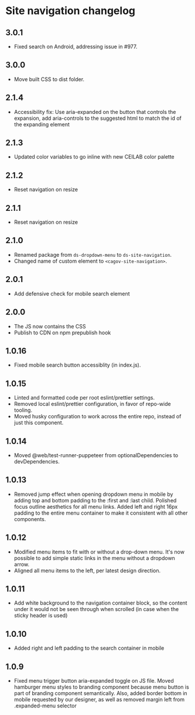 # Site navigation changelog

## 3.0.1
* Fixed search on Android, addressing issue in #977.

## 3.0.0
* Move built CSS to dist folder.

## 2.1.4
* Accessibility fix: Use aria-expanded on the button that controls the expansion, add aria-controls to the suggested html to match the id of the expanding element

## 2.1.3
* Updated color variables to go inline with new CEILAB color palette
## 2.1.2
* Reset navigation on resize
## 2.1.1
* Reset navigation on resize
## 2.1.0
* Renamed package from `ds-dropdown-menu` to `ds-site-navigation`.
* Changed name of custom element to `<cagov-site-navigation>`.

## 2.0.1
* Add defensive check for mobile search element

## 2.0.0
* The JS now contains the CSS
* Publish to CDN on npm prepublish hook

## 1.0.16
* Fixed mobile search button accessiblity (in index.js).

## 1.0.15
* Linted and formatted code per root eslint/prettier settings.
* Removed local eslint/prettier configuration, in favor of repo-wide tooling.
* Moved husky configuration to work across the entire repo, instead of just this component.

## 1.0.14
* Moved @web/test-runner-puppeteer from optionalDependencies to devDependencies.

## 1.0.13
* Removed jump effect when opening dropdown menu in mobile by adding top and bottom padding to the :first and :last child. Polished focus outline aesthetics for all menu links. Added left and right 16px padding to the entire menu container to make it consistent with all other components. 

## 1.0.12
* Modified menu items to fit with or without a drop-down menu. It's now possible to add simple static links in the menu without a dropdown arrow.
* Aligned all menu items to the left, per latest design direction.

## 1.0.11
* Add white background to the navigation container block, so the content under it would not be seen through when scrolled (in case when the sticky header is used)

## 1.0.10
* Added right and left padding to the search container in mobile

## 1.0.9
* Fixed menu trigger button aria-expanded toggle on JS file. Moved hamburger menu styles to branding component because menu button is part of branding component semantically. Also, added border bottom in mobile requested by our designer, as well as removed margin left from .expanded-menu selector 
